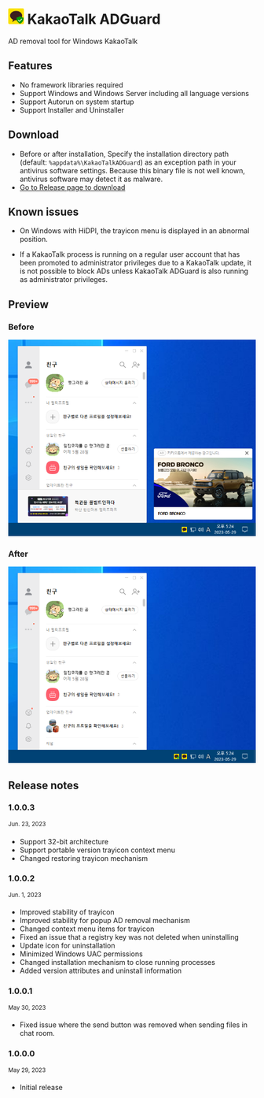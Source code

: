 # ![](Docs/KakaoTalkADGuard.png) KakaoTalk ADGuard

AD removal tool for Windows KakaoTalk

## Features

- No framework libraries required
- Support Windows and Windows Server including all language versions
- Support Autorun on system startup
- Support Installer and Uninstaller

## Download

- Before or after installation, Specify the installation directory path (default: `%appdata%\KakaoTalkADGuard`) as an exception path in your antivirus software settings. Because this binary file is not well known, antivirus software may detect it as malware.
- [Go to Release page to download](https://github.com/loopback-kr/KakaoTalkADGuard/releases)

## Known issues

- On Windows with HiDPI, the trayicon menu is displayed in an abnormal position.

- If a KakaoTalk process is running on a regular user account that has been promoted to administrator privileges due to a KakaoTalk update, it is not possible to block ADs unless KakaoTalk ADGuard is also running as administrator privileges.

## Preview

### Before

![](Docs/Before.png)

### After

![](Docs/After.png)

## Release notes

### 1.0.0.3

<sup>Jun. 23, 2023</sup>

- Support 32-bit architecture
- Support portable version trayicon context menu
- Changed restoring trayicon mechanism

### 1.0.0.2

<sup>Jun. 1, 2023</sup>

- Improved stability of trayicon
- Improved stability for popup AD removal mechanism
- Changed context menu items for trayicon
- Fixed an issue that a registry key was not deleted when uninstalling
- Update icon for uninstallation
- Minimized Windows UAC permissions
- Changed installation mechanism to close running processes
- Added version attributes and uninstall information

### 1.0.0.1

<sup>May 30, 2023</sup>

- Fixed issue where the send button was removed when sending files in chat room.

### 1.0.0.0

<sup>May 29, 2023</sup>

- Initial release
